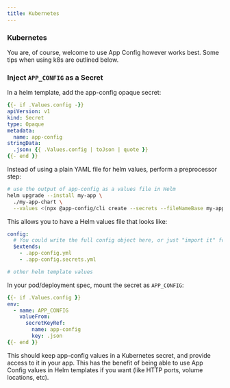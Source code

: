 ```yaml
---
title: Kubernetes
---
```


### Kubernetes

You are, of course, welcome to use App Config however works best. Some tips when using k8s are outlined below.

### Inject `APP_CONFIG` as a Secret

In a helm template, add the app-config opaque secret:

```yaml
{{- if .Values.config -}}
apiVersion: v1
kind: Secret
type: Opaque
metadata:
  name: app-config
stringData:
  .json: {{ .Values.config | toJson | quote }}
{{- end }}
```

Instead of using a plain YAML file for helm values, perform a preprocessor step:

```sh
# use the output of app-config as a values file in Helm
helm upgrade --install my-app \
  ./my-app-chart \
  --values <(npx @app-config/cli create --secrets --fileNameBase my-app)
```

This allows you to have a Helm values file that looks like:

```yaml
config:
  # You could write the full config object here, or just "import it" from elsewhere
  $extends:
    - .app-config.yml
    - .app-config.secrets.yml

# other helm template values
```

In your pod/deployment spec, mount the secret as `APP_CONFIG`:

```yaml
{{- if .Values.config }}
env:
  - name: APP_CONFIG
    valueFrom:
      secretKeyRef:
        name: app-config
        key: .json
{{- end }}
```

This should keep app-config values in a Kubernetes secret, and provide access to it in your app.
This has the benefit of being able to use App Config values in Helm templates if you want (like HTTP ports, volume locations, etc).
